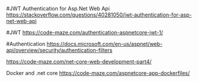 
#JWT Authentication for Asp.Net Web Api
https://stackoverflow.com/questions/40281050/jwt-authentication-for-asp-net-web-api

#JWT
https://code-maze.com/authentication-aspnetcore-jwt-1/

#Authentication
https://docs.microsoft.com/en-us/aspnet/web-api/overview/security/authentication-filters

https://code-maze.com/net-core-web-development-part4/

Docker and .net core
https://code-maze.com/aspnetcore-app-dockerfiles/
